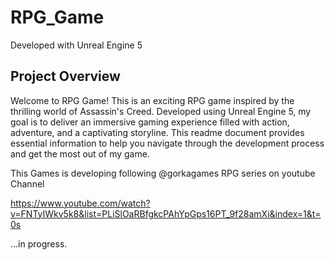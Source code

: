 # RPG_Game

Developed with Unreal Engine 5


## Project Overview

Welcome to RPG Game! This is an exciting RPG game inspired by the thrilling world of Assassin's Creed. Developed using Unreal Engine 5, my goal is to deliver an immersive gaming experience filled with action, adventure, and a captivating storyline. This readme document provides essential information to help you navigate through the development process and get the most out of my game.

This Games is developing following @gorkagames RPG series on youtube Channel 

https://www.youtube.com/watch?v=FNTyIWkv5k8&list=PLiSlOaRBfgkcPAhYpGps16PT_9f28amXi&index=1&t=0s

...in progress.
